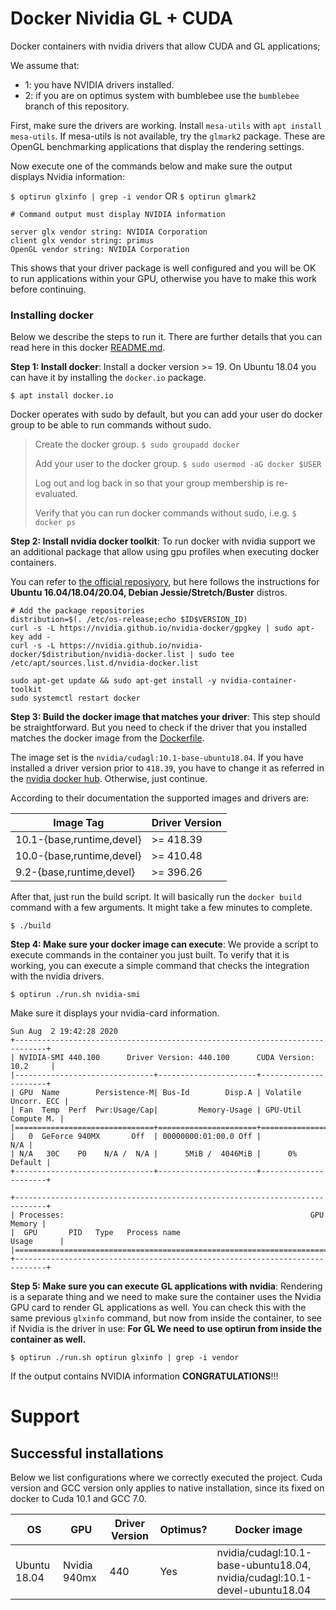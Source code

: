 # Docker Nividia GL + CUDA 

Docker containers with nvidia drivers that allow CUDA and GL applications;

We assume  that:

- 1: you have NVIDIA drivers installed.
- 2: if you are on optimus system with bumblebee use the `bumblebee` branch of this repository.


First, make sure the drivers are working.  Install `mesa-utils` with `apt install mesa-utils`.
If mesa-utils is not available, try the `glmark2` package.
These are OpenGL benchmarking applications that display the rendering settings.

Now execute one of the commands below and make sure the output displays Nvidia information:

`$ optirun glxinfo | grep -i vendor` OR `$ optirun glmark2` 

```
# Command output must display NVIDIA information

server glx vendor string: NVIDIA Corporation
client glx vendor string: primus
OpenGL vendor string: NVIDIA Corporation
```

This shows that your driver package is well configured and you will be OK to run
applications within your GPU, otherwise you have to make this work before continuing.

### Installing docker

Below we describe the steps to run it. There are further details that you can read here in this docker [README.md](docker/RREADME.md).

__Step 1: Install docker__: Install a docker version >= 19. On Ubuntu 18.04 you can have it by installing the `docker.io` package.

`$ apt install docker.io`

Docker operates with sudo by default, but you can add your user do docker group to be able to run commands without sudo.

> Create the docker group. `$ sudo groupadd docker`
>
> Add your user to the docker group. `$ sudo usermod -aG docker $USER`
>
> Log out and log back in so that your group membership is re-evaluated.
>
> Verify that you can run docker commands without sudo, i.e.g. `$ docker ps`

__Step 2: Install nvidia docker toolkit__: To run docker with nvidia support we an additional package that allow using
gpu profiles when executing docker containers. 

You can refer to [the official reposiyory](https://github.com/NVIDIA/nvidia-docker),
but here follows the instructions for __Ubuntu 16.04/18.04/20.04, Debian Jessie/Stretch/Buster__ distros.

```
# Add the package repositories
distribution=$(. /etc/os-release;echo $ID$VERSION_ID)
curl -s -L https://nvidia.github.io/nvidia-docker/gpgkey | sudo apt-key add -
curl -s -L https://nvidia.github.io/nvidia-docker/$distribution/nvidia-docker.list | sudo tee /etc/apt/sources.list.d/nvidia-docker.list

sudo apt-get update && sudo apt-get install -y nvidia-container-toolkit
sudo systemctl restart docker
```

__Step 3: Build the docker image that matches your driver__: This step should be straightforward.
But you need to check if the driver that you installed matches the docker image from the [Dockerfile](Dockerfile).

The image set is the `nvidia/cudagl:10.1-base-ubuntu18.04`. If you have installed a driver version prior to `418.39`, you have to change it
as referred in the [nvidia docker hub](https://hub.docker.com/r/nvidia/cudagl). Otherwise, just continue.

According to their documentation the supported images and drivers are:

| Image Tag                 | Driver Version |
|---------------------------|----------------|
| 10.1-{base,runtime,devel} | >= 418.39      |
| 10.0-{base,runtime,devel} | >= 410.48      |
| 9.2-{base,runtime,devel}  | >= 396.26      |

 
After that, just run the build script. It will basically run the `docker build` command with a few arguments.
It might take a few minutes to complete.

`$ ./build`

__Step 4: Make sure your docker image can execute__: We provide a script to execute commands in the container you just built.
To verify that it is working, you can execute a simple command that checks the integration with the nvidia drivers. 

`$ optirun ./run.sh nvidia-smi`

Make sure it  displays your nvidia-card information.

```
Sun Aug  2 19:42:28 2020       
+-----------------------------------------------------------------------------+
| NVIDIA-SMI 440.100      Driver Version: 440.100      CUDA Version: 10.2     |
|-------------------------------+----------------------+----------------------+
| GPU  Name        Persistence-M| Bus-Id        Disp.A | Volatile Uncorr. ECC |
| Fan  Temp  Perf  Pwr:Usage/Cap|         Memory-Usage | GPU-Util  Compute M. |
|===============================+======================+======================|
|   0  GeForce 940MX       Off  | 00000000:01:00.0 Off |                  N/A |
| N/A   30C    P0    N/A /  N/A |      5MiB /  4046MiB |      0%      Default |
+-------------------------------+----------------------+----------------------+
                                                                               
+-----------------------------------------------------------------------------+
| Processes:                                                       GPU Memory |
|  GPU       PID   Type   Process name                             Usage      |
|=============================================================================|
+-----------------------------------------------------------------------------+
```

__Step 5: Make sure you can execute GL applications with nvidia__: Rendering
is a separate thing and we need to make sure the container uses the Nvidia GPU card
to render GL applications as well. You can check this with the same previous
`glxinfo` command, but now from inside the container, to see if Nvidia is the driver in use:
**For GL We need to use optirun from inside the  container as well.**

`
$ optirun ./run.sh optirun glxinfo | grep -i vendor
`

If the output contains NVIDIA information __CONGRATULATIONS__!!! 
# Support

## Successful installations

Below we list configurations where we correctly executed the project. Cuda version and GCC version only
applies to native installation, since its fixed on docker to Cuda 10.1 and GCC 7.0.

| OS           | GPU          | Driver Version | Optimus? | Docker image                           |
|--------------|--------------|----------------|----------|----------------------------------------|
| Ubuntu 18.04 | Nvidia 940mx | 440            | Yes      | nvidia/cudagl:10.1-base-ubuntu18.04, <br> nvidia/cudagl:10.1-devel-ubuntu18.04   |
